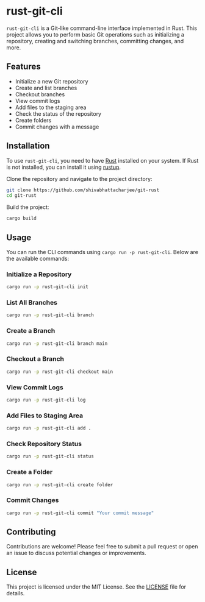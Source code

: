 # rust-git-cli

`rust-git-cli` is a Git-like command-line interface implemented in Rust. This project allows you to perform basic Git operations such as initializing a repository, creating and switching branches, committing changes, and more.

## Features

- Initialize a new Git repository
- Create and list branches
- Checkout branches
- View commit logs
- Add files to the staging area
- Check the status of the repository
- Create folders
- Commit changes with a message

## Installation

To use `rust-git-cli`, you need to have [Rust](https://www.rust-lang.org/) installed on your system. If Rust is not installed, you can install it using [rustup](https://rustup.rs/).

Clone the repository and navigate to the project directory:

```bash
git clone https://github.com/shivabhattacharjee/git-rust
cd git-rust
```

Build the project:

```bash
cargo build
```

## Usage

You can run the CLI commands using `cargo run -p rust-git-cli`. Below are the available commands:

### Initialize a Repository

```bash
cargo run -p rust-git-cli init
```

### List All Branches

```bash
cargo run -p rust-git-cli branch
```

### Create a Branch

```bash
cargo run -p rust-git-cli branch main
```

### Checkout a Branch

```bash
cargo run -p rust-git-cli checkout main
```

### View Commit Logs

```bash
cargo run -p rust-git-cli log
```

### Add Files to Staging Area

```bash
cargo run -p rust-git-cli add .
```

### Check Repository Status

```bash
cargo run -p rust-git-cli status
```

### Create a Folder

```bash
cargo run -p rust-git-cli create folder
```

### Commit Changes

```bash
cargo run -p rust-git-cli commit "Your commit message"
```

## Contributing

Contributions are welcome! Please feel free to submit a pull request or open an issue to discuss potential changes or improvements.

## License

This project is licensed under the MIT License. See the [LICENSE](https://github.com/ShivaBhattacharjee/git-rust/blob/main/LICENSE) file for details.

